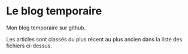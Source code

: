 # Le blog temporaire

Mon blog temporaire sur github.

Les articles sont classés du plus récent au plus ancien dans la liste des fichiers ci-dessus.
